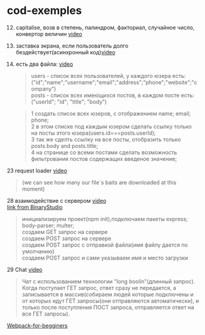 # cod-exemples

12. capitalise, возв в степень, палиндром, факториал, случайное число, конвертор величин
    [video](https://www.youtube.com/watch?v=s0aCpqHXr0U&t=1s)

13. заставка экрана, если пользователь долго бездействует(асинхронный код)[video](https://www.youtube.com/watch?v=ZTEtrIH6IeE&t=4s)
14. есть два файла: [video](https://www.youtube.com/watch?v=PcvGoqrZQgQ&t=1s)

    > users - список всех пользователей, у каждого юзера есть:("id";"name";"username";"email";"address";"phone";"website";"company")  
    > posts - список всех имеющихся постов, в каждом посте есть:
    > ("userId"; "id"; "title"; "body")

    > 1 создать список всех юзеров, с отображением name; email; phone;  
    > 2 в этом списке под каждым юзером сделать ссылку только на посты этого юзера(users.id===posts.userId);  
    > 3 так же сделть ссылку на все посты, отобразить только posts.body and posts.title;  
    > 4 на странице со всеми постами сделать возможность фильтрования постов содержащих введеное значение;

23 request loader [video](https://www.youtube.com/watch?v=11joYTiuMlA&t=1s)

> (we can see how many our file`s baits are downloaded at this moment)

28 взаимодействие с сервером [video](https://www.youtube.com/watch?v=b2kE0DX11fc&t=1s)  
[link from BinaryStudio](https://study.binary-studio.com/cabinet/lectures-selection/GIT/lecture)

> инициализируем проект(npm init),подключаем пакеты express; body-parser; multer;  
> создаем GET запрос на сервере  
> создаем POST запрос на сервере  
> создаем POST запрос с отправкой файла(имя файлу дается по умолчанию)  
> создаем POST запрос и сами указываем имя и место загрузки

29 Chat [video](https://www.youtube.com/watch?v=g7tPBOMQOMM&t=917s)

> Чат с использованием технологии "long boolin"(длинный запрос). Когда поступает ГЕТ запрос, ответ сразу не передается, а записывается в массив(собираем людей которые подключены и от которых идут ГЕТ запросы(они отправляются автоматически), и только после поступления ПОСТ запроса, отправляется ответ на все ГЕТ запросы).

[Webpack-for-begginers](https://medium.com/nuances-of-programming/%D0%B2%D0%B2%D0%B5%D0%B4%D0%B5%D0%BD%D0%B8%D0%B5-%D0%B2-webpack-%D0%B4%D0%BB%D1%8F-%D0%BD%D0%BE%D0%B2%D0%B8%D1%87%D0%BA%D0%BE%D0%B2-6cafbf562386)
